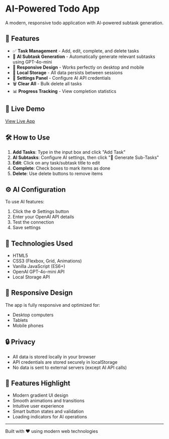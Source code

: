 # AI-Powered Todo App

A modern, responsive todo application with AI-powered subtask generation.

## 🌟 Features

- ✅ **Task Management** - Add, edit, complete, and delete tasks
- 🤖 **AI Subtask Generation** - Automatically generate relevant subtasks using GPT-4o-mini
- 📱 **Responsive Design** - Works perfectly on desktop and mobile
- 💾 **Local Storage** - All data persists between sessions
- 🔧 **Settings Panel** - Configure AI API credentials
- 🗑️ **Clear All** - Bulk delete all tasks
- 📊 **Progress Tracking** - View completion statistics

## 🚀 Live Demo

[View Live App](https://YOUR_USERNAME.github.io/YOUR_REPO_NAME/)

## 🛠️ How to Use

1. **Add Tasks**: Type in the input box and click "Add Task"
2. **AI Subtasks**: Configure AI settings, then click "🤖 Generate Sub-Tasks"
3. **Edit**: Click on any task/subtask title to edit
4. **Complete**: Check boxes to mark items as done
5. **Delete**: Use delete buttons to remove items

## ⚙️ AI Configuration

To use AI features:
1. Click the ⚙️ Settings button
2. Enter your OpenAI API details
3. Test the connection
4. Save settings

## 🔧 Technologies Used

- HTML5
- CSS3 (Flexbox, Grid, Animations)
- Vanilla JavaScript (ES6+)
- OpenAI GPT-4o-mini API
- Local Storage API

## 📱 Responsive Design

The app is fully responsive and optimized for:
- Desktop computers
- Tablets
- Mobile phones

## 🔒 Privacy

- All data is stored locally in your browser
- API credentials are stored securely in localStorage
- No data is sent to external servers (except AI API calls)

## 🎨 Features Highlight

- Modern gradient UI design
- Smooth animations and transitions
- Intuitive user experience
- Smart button states and validation
- Loading indicators for AI operations

---

Built with ❤️ using modern web technologies
